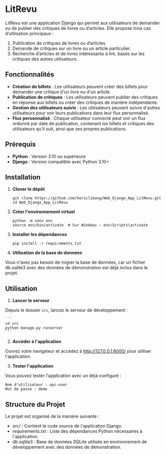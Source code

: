 # LitRevu

LitRevu est une application Django qui permet aux utilisateurs de demander ou de publier des critiques de livres ou d’articles. Elle propose trois cas d’utilisation principaux :

1. Publication de critiques de livres ou d’articles.
2. Demande de critiques sur un livre ou un article particulier.
3. Recherche d’articles et de livres intéressants à lire, basés sur les critiques des autres utilisateurs.

## Fonctionnalités

- **Création de billets** : Les utilisateurs peuvent créer des billets pour demander une critique d'un livre ou d'un article.
- **Publication de critiques** : Les utilisateurs peuvent publier des critiques en réponse aux billets ou créer des critiques de manière indépendante.
- **Gestion des utilisateurs suivis** : Les utilisateurs peuvent suivre d'autres utilisateurs pour voir leurs publications dans leur flux personnalisé.
- **Flux personnalisé** : Chaque utilisateur connecté peut voir un flux ordonné par date de publication, contenant les billets et critiques des utilisateurs qu'il suit, ainsi que ses propres publications.

## Prérequis

- **Python** : Version 3.10 ou supérieure
- **Django** : Version compatible avec Python 3.10+

## Installation

1. **Cloner le dépôt**

   ```
   git clone https://github.com/hericlibong/Web_Django_App_LitRevu.git
   cd Web_Django_App_LitRevu
    ```

2. **Créer l'environnement virtuel**

    ```
    python -m venv env
    source env/bin/activate  # Sur Windows : env\Scripts\activate
    ```

3. **Installer les dépendances**

    ```
    pip install -r requirements.txt
    ```

4. **Utilisation de la base de données**

Vous n'avez pas besoin de migrer la base de données, car un fichier db.sqlite3 avec des données de démonstration est déjà inclus dans le projet.


## Utilisation

1. **Lancer le serveur**

Depuis le dossier `src`, lancez le serveur de développement :

    ```
    cd src
    python manage.py runserver
    ```

2. **Accéder à l'application**

Ouvrez votre navigateur et accédez à http://127.0.0.1:8000/ pour utiliser l'application.

3. **Tester l'application**

Vous pouvez tester l'application avec un  déjà configuré :

    Nom d'utilisateur : opc-user
    Mot de passe : demo
    

## Structure du Projet

Le projet est organisé de la manière suivante :
- src/ : Contient le code source de l'application Django.
- requirements.txt : Liste des dépendances Python nécessaires à l'application.
- db.sqlite3 : Base de données SQLite utilisée en environnement de développement avec des données de démonstration.